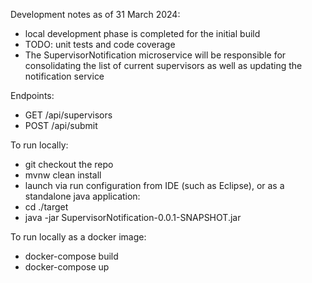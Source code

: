 Development notes as of 31 March 2024:
- local development phase is completed for the initial build
- TODO:  unit tests and code coverage
- The SupervisorNotification microservice will be responsible for consolidating the list of current supervisors as well as updating the notification service

Endpoints:
- GET /api/supervisors
- POST /api/submit

To run locally:
- git checkout the repo
- mvnw clean install
- launch via run configuration from IDE (such as Eclipse), or as a standalone java application:
-	cd ./target
-	java -jar SupervisorNotification-0.0.1-SNAPSHOT.jar

To run locally as a docker image:
- docker-compose build
- docker-compose up

